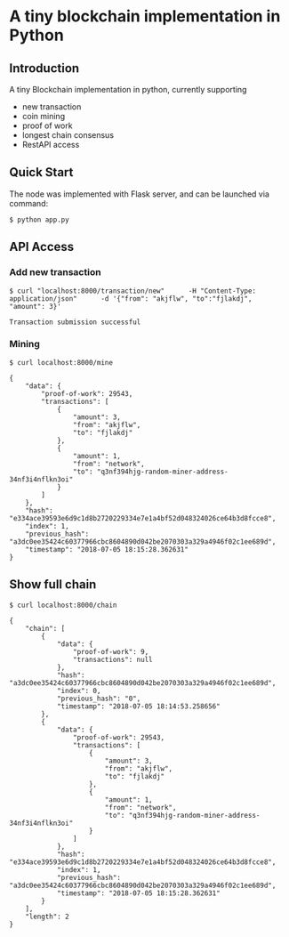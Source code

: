 
# A tiny blockchain implementation in Python

## Introduction

A tiny Blockchain implementation in python, currently supporting 
 - new transaction
 - coin mining
 - proof of work
 - longest chain consensus
 - RestAPI access

## Quick Start

The node was implemented with Flask server, and can be launched via command:

`$ python app.py`


## API Access

### Add new transaction

`$ curl "localhost:8000/transaction/new"      -H "Content-Type: application/json"      -d '{"from": "akjflw", "to":"fjlakdj", "amount": 3}'`

```
Transaction submission successful
```

### Mining

`$ curl localhost:8000/mine`

```
{
    "data": {
        "proof-of-work": 29543,
        "transactions": [
            {
                "amount": 3,
                "from": "akjflw",
                "to": "fjlakdj"
            },
            {
                "amount": 1,
                "from": "network",
                "to": "q3nf394hjg-random-miner-address-34nf3i4nflkn3oi"
            }
        ]
    },
    "hash": "e334ace39593e6d9c1d8b2720229334e7e1a4bf52d048324026ce64b3d8fcce8",
    "index": 1,
    "previous_hash": "a3dc0ee35424c60377966cbc8604890d042be2070303a329a4946f02c1ee689d",
    "timestamp": "2018-07-05 18:15:28.362631"
}
```

## Show full chain

`$ curl localhost:8000/chain`

```
{
    "chain": [
        {
            "data": {
                "proof-of-work": 9,
                "transactions": null
            },
            "hash": "a3dc0ee35424c60377966cbc8604890d042be2070303a329a4946f02c1ee689d",
            "index": 0,
            "previous_hash": "0",
            "timestamp": "2018-07-05 18:14:53.258656"
        },
        {
            "data": {
                "proof-of-work": 29543,
                "transactions": [
                    {
                        "amount": 3,
                        "from": "akjflw",
                        "to": "fjlakdj"
                    },
                    {
                        "amount": 1,
                        "from": "network",
                        "to": "q3nf394hjg-random-miner-address-34nf3i4nflkn3oi"
                    }
                ]
            },
            "hash": "e334ace39593e6d9c1d8b2720229334e7e1a4bf52d048324026ce64b3d8fcce8",
            "index": 1,
            "previous_hash": "a3dc0ee35424c60377966cbc8604890d042be2070303a329a4946f02c1ee689d",
            "timestamp": "2018-07-05 18:15:28.362631"
        }
    ],
    "length": 2
}
```